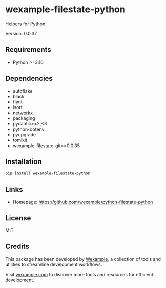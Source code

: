 # wexample-filestate-python

Helpers for Python.

Version: 0.0.37

## Requirements

- Python >=3.10

## Dependencies

- autoflake
- black
- flynt
- isort
- networkx
- packaging
- pydantic>=2,<3
- python-dotenv
- pyupgrade
- tomlkit
- wexample-filestate-git==0.0.35

## Installation

```bash
pip install wexample-filestate-python
```

## Links

- Homepage: https://github.com/wexample/python-filestate-python

## License

MIT
## Credits

This package has been developed by [Wexample](https://wexample.com), a collection of tools and utilities to streamline development workflows.

Visit [wexample.com](https://wexample.com) to discover more tools and resources for efficient development.